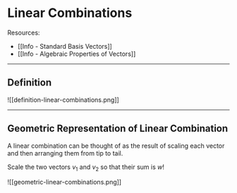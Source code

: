 # Linear Combinations

Resources:
- [[Info - Standard Basis Vectors]]
- [[Info - Algebraic Properties of Vectors]]

---

## Definition

![[definition-linear-combinations.png]]

---

## Geometric Representation of Linear Combination

A linear combination can be thought of as the result of scaling each vector and then arranging them from tip to tail.

Scale the two vectors $v_1$ and $v_2$ so that their sum is $w$!

![[geometric-linear-combinations.png]]